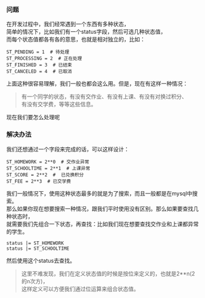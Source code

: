 ### 问题
在开发过程中，我们经常遇到一个东西有多种状态，  
简单的情况下，比如我们有一个status字段，然后可选几种状态值，  
而每个状态值都各有各的意思，也就是相对独立的，比如：  
```
ST_PENDING = 1  # 待处理
ST_PROCESSING = 2  # 正在处理
ST_FINISHED = 3  # 已结束
ST_CANCELED = 4  # 已取消
```
上面这种很容易理解，我们一般也都会这么用。但是，现在有这样一种情况：  
> 有一个同学的状态，有没有交作业、有没有上课、有没有对换过积分、  
> 有没有交学费，等等这些信息。  

现在我们要怎么处理呢  

### 解决办法
我们还想通过一个字段来完成的话，可以这样设计：
```
ST_HOMEWORK = 2**0  # 交作业异常
ST_SCHOOLTIME = 2**1  # 上课异常
ST_SCORE = 2**2  #  已兑换积分
ST_FEE = 2**3  # 已交学费
```
我们一般情况下，使用这种状态最多的就是为了搜索，而且一般都是在mysql中搜索。  
那么如果你现在想要搜索一种情况，跟我们平时使用没有区别。那么如果要查找几种状态时，  
就需要我们先组合一下状态，再查找：比如我们现在想要查找交作业和上课都异常的学生。  
```
status |= ST_HOMEWORK
status |= ST_SCHOOLTIME
```
然后使用这个status去查找。
> 这里不难发现，我们在定义状态值的时候是按位来定义的，也就是2**n(2的n次方)，  
> 这样定义可以方便我们通过位运算来组合状态值。  
